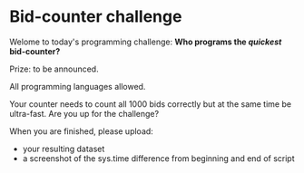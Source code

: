 # Bid-counter challenge

Welome to today's programming challenge: **Who programs the *quickest* bid-counter?**

Prize: to be announced.

All programming languages allowed.

Your counter needs to count all 1000 bids correctly but at the same time be ultra-fast. Are you up for the challenge?

When you are finished, please upload:
- your resulting dataset
- a screenshot of the sys.time difference from beginning and end of script
